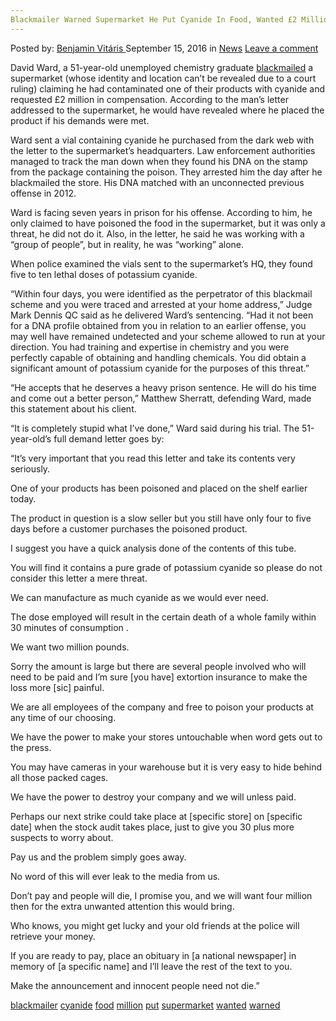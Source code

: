 ```yaml
---
Blackmailer Warned Supermarket He Put Cyanide In Food, Wanted £2 Million"
---
```

<article class="post-listing post-15430 post type-post status-publish format-standard hentry category-news tag-blackmailer tag-cyanide tag-food tag-million tag-put tag-supermarket tag-wanted tag-warned">
    <div class="post-inner">
        <span>Posted by: <a href="https://www.deepdotweb.com/author/benjaminvi/" title="">Benjamin Vitáris </a></span>
    <span>September 15, 2016</span>
    <span>in <a href="https://www.deepdotweb.com/category/news/" rel="category tag">News</a></span>
    <span><a href="https://www.deepdotweb.com/2016/09/15/blackmailer-warned-supermarket-put-cyanide-food-wanted-2-million/#respond">Leave a comment</a></span>
    </p>
    <div class="clear"></div>
    <div class="entry">
    <p>David Ward, a 51-year-old unemployed chemistry graduate <a href="http://www.dailymail.co.uk/news/article-3769934/One-products-poisoned-want-2million-Blackmail-plotter-vowed-kill-shoppers-cyanide-unless-paid-up.html">blackmailed</a> a supermarket (whose identity and location can’t be revealed due to a court ruling) claiming he had contaminated one of their products with cyanide and requested £2 million in compensation. According to the man’s letter addressed to the supermarket, he would have revealed where he placed the product if his demands were met.</p>
    <p>Ward sent a vial containing cyanide he purchased from the dark web with the letter to the supermarket’s headquarters. Law enforcement authorities managed to track the man down when they found his DNA on the stamp from the package containing the poison. They arrested him the day after he blackmailed the store. His DNA matched with an unconnected previous offense in 2012.</p>
    <p>Ward is facing seven years in prison for his offense. According to him, he only claimed to have poisoned the food in the supermarket, but it was only a threat, he did not do it. Also, in the letter, he said he was working with a “group of people”, but in reality, he was “working” alone.</p>
    <p>When police examined the vials sent to the supermarket’s HQ, they found five to ten lethal doses of potassium cyanide.</p>
    <p>“Within four days, you were identified as the perpetrator of this blackmail scheme and you were traced and arrested at your home address,” Judge Mark Dennis QC said as he delivered Ward’s sentencing. “Had it not been for a DNA profile obtained from you in relation to an earlier offense, you may well have remained undetected and your scheme allowed to run at your direction. You had training and expertise in chemistry and you were perfectly capable of obtaining and handling chemicals. You did obtain a significant amount of potassium cyanide for the purposes of this threat.”</p>
    <p>“He accepts that he deserves a heavy prison sentence. He will do his time and come out a better person,” Matthew Sherratt, defending Ward, made this statement about his client.</p>
    <p>“It is completely stupid what I&#8217;ve done,” Ward said during his trial. The 51-year-old’s full demand letter goes by:</p>
    <p>“It’s very important that you read this letter and take its contents very seriously.</p>
    <p>One of your products has been poisoned and placed on the shelf earlier today.</p>
    <p>The product in question is a slow seller but you still have only four to five days before a customer purchases the poisoned product.</p>
    <p>I suggest you have a quick analysis done of the contents of this tube.</p>
    <p>You will find it contains a pure grade of potassium cyanide so please do not consider this letter a mere threat.</p>
    <p>We can manufacture as much cyanide as we would ever need.</p>
    <p>The dose employed will result in the certain death of a whole family within 30 minutes of consumption .</p>
    <p>We want two million pounds.</p>
    <p>Sorry the amount is large but there are several people involved who will need to be paid and I’m sure [you have] extortion insurance to make the loss more [sic] painful.</p>
    <p>We are all employees of the company and free to poison your products at any time of our choosing.</p>
    <p>We have the power to make your stores untouchable when word gets out to the press.</p>
    <p>You may have cameras in your warehouse but it is very easy to hide behind all those packed cages.</p>
    <p>We have the power to destroy your company and we will unless paid.</p>
    <p>Perhaps our next strike could take place at [specific store] on [specific date] when the stock audit takes place, just to give you 30 plus more suspects to worry about.</p>
    <p>Pay us and the problem simply goes away.</p>
    <p>No word of this will ever leak to the media from us.</p>
    <p>Don’t pay and people will die, I promise you, and we will want four million then for the extra unwanted attention this would bring.</p>
    <p>Who knows, you might get lucky and your old friends at the police will retrieve your money.</p>
    <p>If you are ready to pay, place an obituary in [a national newspaper] in memory of [a specific name] and I’ll leave the rest of the text to you.</p>
    <p>Make the announcement and innocent people need not die.”</p>
    </div>
    <a href="https://www.deepdotweb.com/tag/blackmailer/" rel="tag">blackmailer</a> <a href="https://www.deepdotweb.com/tag/cyanide/" rel="tag">cyanide</a> <a href="https://www.deepdotweb.com/tag/food/" rel="tag">food</a> <a href="https://www.deepdotweb.com/tag/million/" rel="tag">million</a> <a href="https://www.deepdotweb.com/tag/put/" rel="tag">put</a> <a href="https://www.deepdotweb.com/tag/supermarket/" rel="tag">supermarket</a> <a href="https://www.deepdotweb.com/tag/wanted/" rel="tag">wanted</a> <a href="https://www.deepdotweb.com/tag/warned/" rel="tag">warned</a></span> <span style="display:none" class="updated">2016-09-15</span>
    <div style="display:none" class="vcard author" itemprop="author" itemscope itemtype="http://schema.org/Person"><strong class="fn" itemprop="name"><a href="https://www.deepdotweb.com/author/benjaminvi/" title="Posts by Benjamin Vitáris" rel="author">Benjamin Vitáris</a></strong></div>
    
